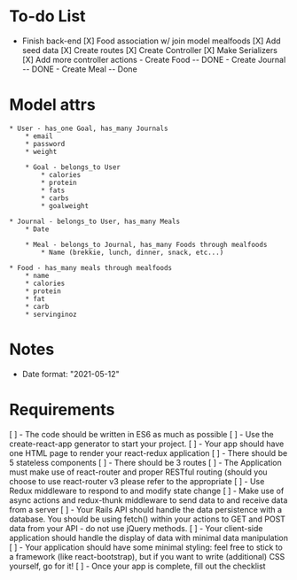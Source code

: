 # To-do List
* Finish back-end
    [X] Food association w/ join model mealfoods
    [X] Add seed data
    [X] Create routes
    [X] Create Controller
    [X] Make Serializers
    [X] Add more controller actions
        - Create Food -- DONE
        - Create Journal -- DONE
        - Create Meal -- Done

# Model attrs
    * User - has_one Goal, has_many Journals
        * email
        * password
        * weight

        * Goal - belongs_to User
            * calories
            * protein
            * fats
            * carbs
            * goalweight

    * Journal - belongs_to User, has_many Meals
        * Date
    
        * Meal - belongs_to Journal, has_many Foods through mealfoods
            * Name (brekkie, lunch, dinner, snack, etc...)

    * Food - has_many meals through mealfoods
        * name
        * calories
        * protein
        * fat
        * carb
        * servinginoz


# Notes
* Date format: "2021-05-12"

# Requirements

[ ] - The code should be written in ES6 as much as possible
[ ] - Use the create-react-app generator to start your project.
[ ] - Your app should have one HTML page to render your react-redux application
[ ] - There should be 5 stateless components
[ ] - There should be 3 routes
[ ] - The Application must make use of react-router and proper RESTful routing (should you choose to use react-router v3 please refer to the appropriate 
[ ] - Use Redux middleware to respond to and modify state change
[ ] - Make use of async actions and redux-thunk middleware to send data to and receive data from a server
[ ] - Your Rails API should handle the data persistence with a database. You should be using fetch() within your actions to GET and POST data from your API - do not use jQuery methods.
[ ] - Your client-side application should handle the display of data with minimal data manipulation
[ ] - Your application should have some minimal styling: feel free to stick to a framework (like react-bootstrap), but if you want to write (additional) CSS yourself, go for it!
[ ] - Once your app is complete, fill out the checklist